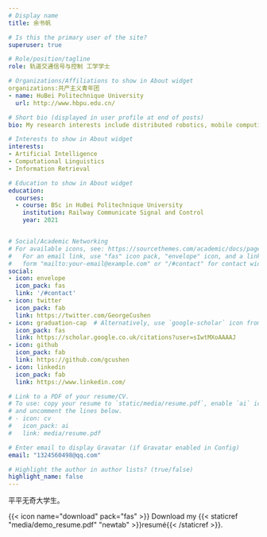 ```yaml
---
# Display name
title: 余书帆

# Is this the primary user of the site?
superuser: true

# Role/position/tagline
role: 轨道交通信号与控制 工学学士

# Organizations/Affiliations to show in About widget
organizations:共产主义青年团
- name: HuBei Politechnique University
  url: http://www.hbpu.edu.cn/

# Short bio (displayed in user profile at end of posts)
bio: My research interests include distributed robotics, mobile computing and programmable matter.

# Interests to show in About widget
interests:
- Artificial Intelligence
- Computational Linguistics
- Information Retrieval

# Education to show in About widget
education:
  courses:
  - course: BSc in HuBei Politechnique University
    institution: Railway Communicate Signal and Control
    year: 2021


# Social/Academic Networking
# For available icons, see: https://sourcethemes.com/academic/docs/page-builder/#icons
#   For an email link, use "fas" icon pack, "envelope" icon, and a link in the
#   form "mailto:your-email@example.com" or "/#contact" for contact widget.
social:
- icon: envelope
  icon_pack: fas
  link: '/#contact'
- icon: twitter
  icon_pack: fab
  link: https://twitter.com/GeorgeCushen
- icon: graduation-cap  # Alternatively, use `google-scholar` icon from `ai` icon pack
  icon_pack: fas
  link: https://scholar.google.co.uk/citations?user=sIwtMXoAAAAJ
- icon: github
  icon_pack: fab
  link: https://github.com/gcushen
- icon: linkedin
  icon_pack: fab
  link: https://www.linkedin.com/

# Link to a PDF of your resume/CV.
# To use: copy your resume to `static/media/resume.pdf`, enable `ai` icons in `params.toml`, 
# and uncomment the lines below.
# - icon: cv
#   icon_pack: ai
#   link: media/resume.pdf

# Enter email to display Gravatar (if Gravatar enabled in Config)
email: "1324560498@qq.com"

# Highlight the author in author lists? (true/false)
highlight_name: false
---
```


平平无奇大学生。

{{< icon name="download" pack="fas" >}} Download my {{< staticref "media/demo_resume.pdf" "newtab" >}}resumé{{< /staticref >}}.
